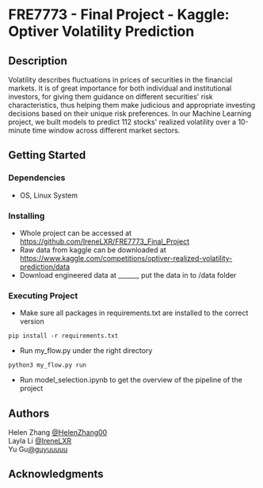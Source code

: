 # FRE7773 - Final Project - Kaggle: Optiver Volatility Prediction

## Description

Volatility describes fluctuations in prices of securities in the financial markets. It is of great importance for both individual and institutional investors, for giving them guidance on different securities' risk characteristics, thus helping them make judicious and appropriate investing decisions based on their unique risk preferences. In our Machine Learning project, we built models to predict 112 stocks' realized volatility over a 10-minute time window across different market sectors.

## Getting Started

### Dependencies

* OS, Linux System

### Installing

* Whole project can be accessed at https://github.com/IreneLXR/FRE7773_Final_Project
* Raw data from kaggle can be downloaded at https://www.kaggle.com/competitions/optiver-realized-volatility-prediction/data
* Download engineered data at ______, put the data in to /data folder

### Executing Project

* Make sure all packages in requirements.txt are installed to the correct version
```
pip install -r requirements.txt
```
* Run my_flow.py under the right directory
```
python3 my_flow.py run
```
* Run model_selection.ipynb to get the overview of the pipeline of the project

## Authors

Helen Zhang [@HelenZhang00](https://github.com/HelenZhang00)  
Layla Li [@IreneLXR](https://github.com/IreneLXR)  
Yu Gu[@guyuuuuu](https://github.com/guyuuuuu)

## Acknowledgments

